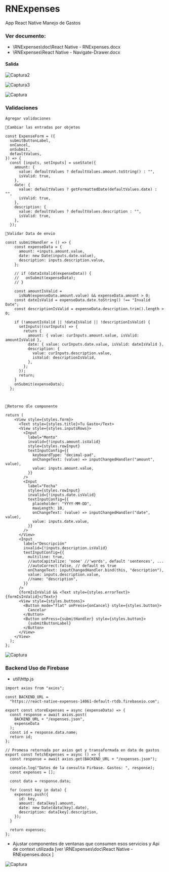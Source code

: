 # RNExpenses
App React Native Manejo de Gastos

### Ver documento: 
* \RNExpenses\doc\React Native - RNExpenses.docx
* \RNExpenses\React Native - Navigate-Drawer.docx

#### Salida
![Captura2](https://github.com/wlopera/RNExpenses/assets/7141537/72309ce9-d467-4482-81fa-2ac9b9a978ee)

![Captura3](https://github.com/wlopera/RNExpenses/assets/7141537/9002e161-05fe-488f-9d18-fef2f10be584)

![Captura](https://github.com/wlopera/RNExpenses/assets/7141537/dfd49324-0474-4a60-ba8d-0e648765c333)

### Validaciones

```
Agregar validaciones

Cambiar las entradas por objetos

const ExpenseForm = ({
  submitButtonLabel,
  onCancel,
  onSubmit,
  defaultValues,
}) => {
  const [inputs, setInputs] = useState({
    amount: {
      value: defaultValues ? defaultValues.amount.toString() : "",
      isValid: true,
    },
    date: {
      value: defaultValues ? getFormattedDate(defaultValues.date) : "",
      isValid: true,
    },
    description: {
      value: defaultValues ? defaultValues.description : "",
      isValid: true,
    },
  });

Validar Data de envio

const submitHandler = () => {
    const expenseData = {
      amount: +inputs.amount.value,
      date: new Date(inputs.date.value),
      description: inputs.description.value,
    };

    // if (dataIsValid(expenseData)) {
    //   onSubmit(expenseData);
    // }

    const amountIsValid =
      isNaN(expenseData.amount.value) && expenseData.amount > 0;
    const dateIsValid = expenseData.date.toString() !== "Invalid Date";
    const descriptionIsValid = expenseData.description.trim().length > 0;

    if (!amountIsValid || !dataIsValid || !descriptionIsValid) {
      setInputs((curInputs) => {
        return {
          amount: { value: curInputs.amount.value, isValid: amountIsValid },
          date: { value: curInputs.date.value, isValid: dateIsValid },
          description: {
            value: curInputs.description.value,
            isValid: descriptionIsValid,
          },
        };
      });
      return;
    }
    onSubmit(expenseData);
  };



Retorno dle componente

return (
    <View style={styles.form}>
      <Text style={styles.title}>Tu Gasto</Text>
      <View style={styles.inputsRows}>
        <Input
          label="Monto"
          invalid={!inputs.amount.isValid}
          style={styles.rowInput}
          textInputConfig={{
            keyboardType: "decimal-pad",
            onChangeText: (value) => inputChangedHandler("amount", value),
            value: inputs.amount.value,
          }}
        />
        <Input
          label="Fecha"
          style={styles.rowInput}
          invalid={!inputs.date.isValid}
          textInputConfig={{
            placeholder: "YYYY-MM-DD",
            maxLength: 10,
            onChangeText: (value) => inputChangedHandler("date", value),
            value: inputs.date.value,
          }}
        />
      </View>
      <Input
        label="Descripción"
        invalid={!inputs.description.isValid}
        textInputConfig={{
          multiline: true,
          //autoCapitalize: 'none' //'words', default 'sentences', ...
          //autoCorrect:false, // default es true
          onChangeText: inputChangedHandler.bind(this, "description"),
          value: inputs.description.value,
          //name: "description",
        }}
      />
      {formIsInValid && <Text style={styles.errorText}> {formIsInValid}</Text>}
      <View style={styles.buttons}>
        <Button mode="flat" onPress={onCancel} style={styles.button}>
          Cancelar
        </Button>
        <Button onPress={submitHandler} style={styles.button}>
          {submitButtonLabel}
        </Button>
      </View>
    </View>
  );
};
```
![Captura](https://github.com/wlopera/RNExpenses/assets/7141537/f3820030-2f74-419c-a62c-749ef4f70e0d)

### Backend Uso de Firebase
* util\http.js
```
import axios from "axios";

const BACKEND_URL =
  "https://react-native-expenses-14061-default-rtdb.firebaseio.com";

export const storeExpenses = async (expenseData) => {
  const response = await axios.post(
    BACKEND_URL + "/expenses.json",
    expenseData
  );
  const id = response.data.name;
  return id;
};

// Promesa retornada por axios get y transaformada en data de gastos
export const fetchExpenses = async () => {
  const response = await axios.get(BACKEND_URL + "/expenses.json");

  console.log("Datos de la consulta Firbase. Gastos: ", response);
  const expenses = [];

  const data = response.data;

  for (const key in data) {
    expenses.push({
      id: key,
      amount: data[key].amount,
      date: new Date(data[key].date),
      description: data[key].description,
    });
  }

  return expenses;
};
```
* Ajustar componentes de ventanas que consumen esos servicios y Api de context utilizada [ver \RNExpenses\doc\React Native - RNExpenses.docx ]

![Captura](https://github.com/wlopera/RNExpenses/assets/7141537/de26997b-db1a-4a8e-9879-330292d8e0e8)

 
